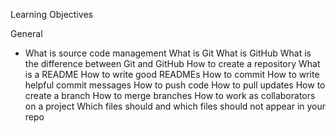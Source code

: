Learning Objectives

General
- What is source code management
What is Git
What is GitHub
What is the difference between Git and GitHub
How to create a repository
What is a README
How to write good READMEs
How to commit
How to write helpful commit messages
How to push code
How to pull updates
How to create a branch
How to merge branches
How to work as collaborators on a project
Which files should and which files should not appear in your repo

